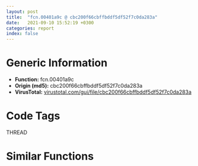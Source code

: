 ```yaml
---
layout: post
title:  "fcn.00401a9c @ cbc200f66cbffbddf5df52f7c0da283a"
date:   2021-09-10 15:52:19 +0300
categories: report
index: false
---
```


# Generic Information
- **Function:** fcn.00401a9c
- **Origin (md5):** cbc200f66cbffbddf5df52f7c0da283a
- **VirusTotal:** [virustotal.com/gui/file/cbc200f66cbffbddf5df52f7c0da283a][virustotal_ref]

# Code Tags
<span class="tag" id="THREAD">THREAD</span>


# Similar Functions
<script type="text/javascript" src="https://www.gstatic.com/charts/loader.js"></script>
<script type="text/javascript">

    google.charts.load('current', {'packages':['corechart']});
    google.charts.setOnLoadCallback(drawChart);

    function drawChart() {
    var data = new google.visualization.DataTable();
        data.addColumn('number', 'X');
        data.addColumn('number', 'Y');
        data.addColumn({type: 'string', role: 'tooltip', 'p': {'html': true}});
        data.addColumn({'type': 'string', 'role': 'style'});
        
        data.addRows([
    [85.61732482910156, -67.71695709228516, '<b><a href="/report/fcn.00401a9c@cbc200f66cbffbddf5df52f7c0da283a">fcn.00401a9c</a><br>@cbc200f66cbffbddf5df52f7c0da283a</b><br><br>push esi<br>push edi<br>call dword[sym.imp.KERNEL32.dll_GetLastError]<br>push dword[0x40c0fc]<br>mov edi eax<br>call dword[sym.imp.KERNEL32.dll_TlsGetValue]<br>mov esi eax<br>test esi esi<br>jne 0x401af7<br>push 0x74<br>push 1<br>call fcn.00402be5<br>mov esi eax<br>pop ecx<br>test esi esi<br>pop ecx<br>je 0x401aef<br>push esi<br>push dword[0x40c0fc]<br>call dword[sym.imp.KERNEL32.dll_TlsSetValue]<br>test eax eax<br>je 0x401aef<br>push esi<br>call fcn.00401a89<br>pop ecx<br>call dword[sym.imp.KERNEL32.dll_GetCurrentThreadId]<br>or dword[esi+4] 0xffffffff<br>mov dword[esi] eax<br>jmp 0x401af7<br>push 0x10<br>call fcn.00401108<br>pop ecx<br>push edi<br>call dword[sym.imp.KERNEL32.dll_SetLastError]<br>mov eax esi<br>pop edi<br>pop esi<br>ret<br>', 'point { fill-color: #e0440e; }'],
[85.26653289794922, -83.66188049316406, '<b><a href="/report/fcn.004f6db7@ef3a0211d1ddb224667e2aa0d915337b">fcn.004f6db7</a><br>@ef3a0211d1ddb224667e2aa0d915337b</b><br><br>push esi<br>push edi<br>call dword[sym.imp.KERNEL32.dll_GetLastError]<br>push dword[0x50514c]<br>mov edi eax<br>call dword[sym.imp.KERNEL32.dll_TlsGetValue]<br>mov esi eax<br>test esi esi<br>jne 0x4f6e12<br>push 0x74<br>push 1<br>call fcn.004f7a05<br>mov esi eax<br>pop ecx<br>test esi esi<br>pop ecx<br>je 0x4f6e0a<br>push esi<br>push dword[0x50514c]<br>call dword[sym.imp.KERNEL32.dll_TlsSetValue]<br>test eax eax<br>je 0x4f6e0a<br>push esi<br>call fcn.004f6da4<br>pop ecx<br>call dword[sym.imp.KERNEL32.dll_GetCurrentThreadId]<br>or dword[esi+4] 0xffffffff<br>mov dword[esi] eax<br>jmp 0x4f6e12<br>push 0x10<br>call fcn.004f637f<br>pop ecx<br>push edi<br>call dword[sym.imp.KERNEL32.dll_SetLastError]<br>mov eax esi<br>pop edi<br>pop esi<br>ret<br>', 'null'],
[72.2310562133789, -92.87101745605469, '<b><a href="/report/fcn.00401a9c@7dd153bad1771b9e8d5266a341ebf949">fcn.00401a9c</a><br>@7dd153bad1771b9e8d5266a341ebf949</b><br><br>push esi<br>push edi<br>call dword[sym.imp.KERNEL32.dll_GetLastError]<br>push dword[0x412164]<br>mov edi eax<br>call dword[sym.imp.KERNEL32.dll_TlsGetValue]<br>mov esi eax<br>test esi esi<br>jne 0x401af7<br>push 0x74<br>push 1<br>call fcn.00402be5<br>mov esi eax<br>pop ecx<br>test esi esi<br>pop ecx<br>je 0x401aef<br>push esi<br>push dword[0x412164]<br>call dword[sym.imp.KERNEL32.dll_TlsSetValue]<br>test eax eax<br>je 0x401aef<br>push esi<br>call fcn.00401a89<br>pop ecx<br>call dword[sym.imp.KERNEL32.dll_GetCurrentThreadId]<br>or dword[esi+4] 0xffffffff<br>mov dword[esi] eax<br>jmp 0x401af7<br>push 0x10<br>call fcn.00401108<br>pop ecx<br>push edi<br>call dword[sym.imp.KERNEL32.dll_SetLastError]<br>mov eax esi<br>pop edi<br>pop esi<br>ret<br>', 'null'],
[56.90558624267578, -88.41084289550781, '<b><a href="/report/fcn.0065a19f@bcba729302fe28f65deb2b102a06324a">fcn.0065a19f</a><br>@bcba729302fe28f65deb2b102a06324a</b><br><br>push esi<br>push edi<br>call dword[sym.imp.KERNEL32.dll_GetLastError]<br>push dword[0x66c13c]<br>mov edi eax<br>call dword[sym.imp.KERNEL32.dll_TlsGetValue]<br>mov esi eax<br>test esi esi<br>jne 0x65a1fa<br>push 0x74<br>push 1<br>call fcn.0065adf5<br>mov esi eax<br>pop ecx<br>test esi esi<br>pop ecx<br>je 0x65a1f2<br>push esi<br>push dword[0x66c13c]<br>call dword[sym.imp.KERNEL32.dll_TlsSetValue]<br>test eax eax<br>je 0x65a1f2<br>push esi<br>call fcn.0065a18c<br>pop ecx<br>call dword[sym.imp.KERNEL32.dll_GetCurrentThreadId]<br>or dword[esi+4] 0xffffffff<br>mov dword[esi] eax<br>jmp 0x65a1fa<br>push 0x10<br>call fcn.00659767<br>pop ecx<br>push edi<br>call dword[sym.imp.KERNEL32.dll_SetLastError]<br>mov eax esi<br>pop edi<br>pop esi<br>ret<br>', 'null'],
[50.7393684387207, -73.65472412109375, '<b><a href="/report/fcn.00401a9c@8912a6bd1add3d8b86feb51a00252709">fcn.00401a9c</a><br>@8912a6bd1add3d8b86feb51a00252709</b><br><br>push esi<br>push edi<br>call dword[sym.imp.KERNEL32.dll_GetLastError]<br>push dword[0x40e0fc]<br>mov edi eax<br>call dword[sym.imp.KERNEL32.dll_TlsGetValue]<br>mov esi eax<br>test esi esi<br>jne 0x401af7<br>push 0x74<br>push 1<br>call fcn.00402be5<br>mov esi eax<br>pop ecx<br>test esi esi<br>pop ecx<br>je 0x401aef<br>push esi<br>push dword[0x40e0fc]<br>call dword[sym.imp.KERNEL32.dll_TlsSetValue]<br>test eax eax<br>je 0x401aef<br>push esi<br>call fcn.00401a89<br>pop ecx<br>call dword[sym.imp.KERNEL32.dll_GetCurrentThreadId]<br>or dword[esi+4] 0xffffffff<br>mov dword[esi] eax<br>jmp 0x401af7<br>push 0x10<br>call fcn.00401108<br>pop ecx<br>push edi<br>call dword[sym.imp.KERNEL32.dll_SetLastError]<br>mov eax esi<br>pop edi<br>pop esi<br>ret<br>', 'null'],
[58.57828903198242, -59.74907302856445, '<b><a href="/report/fcn.0059779c@140d3779c34998b2115004c062b02ca8">fcn.0059779c</a><br>@140d3779c34998b2115004c062b02ca8</b><br><br>push esi<br>push edi<br>call dword[sym.imp.KERNEL32.dll_GetLastError]<br>push dword[0x5a61d4]<br>mov edi eax<br>call dword[sym.imp.KERNEL32.dll_TlsGetValue]<br>mov esi eax<br>test esi esi<br>jne 0x5977f7<br>push 0x74<br>push 1<br>call fcn.005988e5<br>mov esi eax<br>pop ecx<br>test esi esi<br>pop ecx<br>je 0x5977ef<br>push esi<br>push dword[0x5a61d4]<br>call dword[sym.imp.KERNEL32.dll_TlsSetValue]<br>test eax eax<br>je 0x5977ef<br>push esi<br>call fcn.00597789<br>pop ecx<br>call dword[sym.imp.KERNEL32.dll_GetCurrentThreadId]<br>or dword[esi+4] 0xffffffff<br>mov dword[esi] eax<br>jmp 0x5977f7<br>push 0x10<br>call fcn.00596e08<br>pop ecx<br>push edi<br>call dword[sym.imp.KERNEL32.dll_SetLastError]<br>mov eax esi<br>pop edi<br>pop esi<br>ret<br>', 'null'],
[74.22183227539062, -56.59444046020508, '<b><a href="/report/fcn.005d261f@4179b381a87b74dcd140154f9010ef86">fcn.005d261f</a><br>@4179b381a87b74dcd140154f9010ef86</b><br><br>push esi<br>push edi<br>call dword[sym.imp.KERNEL32.dll_GetLastError]<br>push dword[0x5df184]<br>mov edi eax<br>call dword[sym.imp.KERNEL32.dll_TlsGetValue]<br>mov esi eax<br>test esi esi<br>jne 0x5d267a<br>push 0x74<br>push 1<br>call fcn.005d3275<br>mov esi eax<br>pop ecx<br>test esi esi<br>pop ecx<br>je 0x5d2672<br>push esi<br>push dword[0x5df184]<br>call dword[sym.imp.KERNEL32.dll_TlsSetValue]<br>test eax eax<br>je 0x5d2672<br>push esi<br>call fcn.005d260c<br>pop ecx<br>call dword[sym.imp.KERNEL32.dll_GetCurrentThreadId]<br>or dword[esi+4] 0xffffffff<br>mov dword[esi] eax<br>jmp 0x5d267a<br>push 0x10<br>call fcn.005d1be7<br>pop ecx<br>push edi<br>call dword[sym.imp.KERNEL32.dll_SetLastError]<br>mov eax esi<br>pop edi<br>pop esi<br>ret<br>', 'null'],
[69.06022644042969, -74.68817901611328, '<b><a href="/report/fcn.004f6db7@a9a3c47f5c08fef0f0f69b66c17916ac">fcn.004f6db7</a><br>@a9a3c47f5c08fef0f0f69b66c17916ac</b><br><br>push esi<br>push edi<br>call dword[sym.imp.KERNEL32.dll_GetLastError]<br>push dword[0x50514c]<br>mov edi eax<br>call dword[sym.imp.KERNEL32.dll_TlsGetValue]<br>mov esi eax<br>test esi esi<br>jne 0x4f6e12<br>push 0x74<br>push 1<br>call fcn.004f7a05<br>mov esi eax<br>pop ecx<br>test esi esi<br>pop ecx<br>je 0x4f6e0a<br>push esi<br>push dword[0x50514c]<br>call dword[sym.imp.KERNEL32.dll_TlsSetValue]<br>test eax eax<br>je 0x4f6e0a<br>push esi<br>call fcn.004f6da4<br>pop ecx<br>call dword[sym.imp.KERNEL32.dll_GetCurrentThreadId]<br>or dword[esi+4] 0xffffffff<br>mov dword[esi] eax<br>jmp 0x4f6e12<br>push 0x10<br>call fcn.004f637f<br>pop ecx<br>push edi<br>call dword[sym.imp.KERNEL32.dll_SetLastError]<br>mov eax esi<br>pop edi<br>pop esi<br>ret<br>', 'null'],
[182.59396362304688, -70.08438110351562, '<b><a href="/report/fcn.00417071@3aa98225e51cbcae2d334c8b6b4ed9fd">fcn.00417071</a><br>@3aa98225e51cbcae2d334c8b6b4ed9fd</b><br><br>mov edi edi<br>push esi<br>push edi<br>call dword[sym.imp.KERNEL32.dll_GetLastError]<br>push dword[0x47520c]<br>mov edi eax<br>call fcn.00416f4c<br>call eax<br>mov esi eax<br>test esi esi<br>jne 0x4170de<br>push 0x214<br>push 1<br>call fcn.00414457<br>mov esi eax<br>pop ecx<br>pop ecx<br>test esi esi<br>je 0x4170de<br>push esi<br>push dword[0x47520c]<br>push dword[0x477b60]<br>call dword[sym.imp.KERNEL32.dll_DecodePointer]<br>call eax<br>test eax eax<br>je 0x4170d5<br>push 0<br>push esi<br>call fcn.00416fbd<br>pop ecx<br>pop ecx<br>call dword[sym.imp.KERNEL32.dll_GetCurrentThreadId]<br>or dword[esi+4] 0xffffffff<br>mov dword[esi] eax<br>jmp 0x4170de<br>push esi<br>call fcn.00412cdc<br>pop ecx<br>xor esi esi<br>push edi<br>call dword[sym.imp.KERNEL32.dll_SetLastError]<br>pop edi<br>mov eax esi<br>pop esi<br>ret<br>', 'null'],
[154.8342742919922, -47.22700119018555, '<b><a href="/report/fcn.00417071@b8b9cf6862b0d68d10750002e5baaf97">fcn.00417071</a><br>@b8b9cf6862b0d68d10750002e5baaf97</b><br><br>mov edi edi<br>push esi<br>push edi<br>call dword[sym.imp.KERNEL32.dll_GetLastError]<br>push dword[0x47520c]<br>mov edi eax<br>call fcn.00416f4c<br>call eax<br>mov esi eax<br>test esi esi<br>jne 0x4170de<br>push 0x214<br>push 1<br>call fcn.00414457<br>mov esi eax<br>pop ecx<br>pop ecx<br>test esi esi<br>je 0x4170de<br>push esi<br>push dword[0x47520c]<br>push dword[0x477b60]<br>call dword[sym.imp.KERNEL32.dll_DecodePointer]<br>call eax<br>test eax eax<br>je 0x4170d5<br>push 0<br>push esi<br>call fcn.00416fbd<br>pop ecx<br>pop ecx<br>call dword[sym.imp.KERNEL32.dll_GetCurrentThreadId]<br>or dword[esi+4] 0xffffffff<br>mov dword[esi] eax<br>jmp 0x4170de<br>push esi<br>call fcn.00412cdc<br>pop ecx<br>xor esi esi<br>push edi<br>call dword[sym.imp.KERNEL32.dll_SetLastError]<br>pop edi<br>mov eax esi<br>pop esi<br>ret<br>', 'null'],
[170.4317169189453, -44.18748092651367, '<b><a href="/report/fcn.004f9b26@e2ba7f10eb234338a49853c34d7d9c56">fcn.004f9b26</a><br>@e2ba7f10eb234338a49853c34d7d9c56</b><br><br>mov edi edi<br>push esi<br>push edi<br>call dword[sym.imp.KERNEL32.dll_GetLastError]<br>push dword[0x55ca44]<br>mov edi eax<br>call fcn.004f99e4<br>call eax<br>mov esi eax<br>test esi esi<br>jne 0x4f9b93<br>push 0x214<br>push 1<br>call fcn.004f8b4a<br>mov esi eax<br>pop ecx<br>pop ecx<br>test esi esi<br>je 0x4f9b93<br>push esi<br>push dword[0x55ca44]<br>push dword[0x5643ec]<br>call dword[sym.imp.KERNEL32.dll_DecodePointer]<br>call eax<br>test eax eax<br>je 0x4f9b8a<br>push 0<br>push esi<br>call fcn.004f9a72<br>pop ecx<br>pop ecx<br>call dword[sym.imp.KERNEL32.dll_GetCurrentThreadId]<br>or dword[esi+4] 0xffffffff<br>mov dword[esi] eax<br>jmp 0x4f9b93<br>push esi<br>call fcn.004f17b4<br>pop ecx<br>xor esi esi<br>push edi<br>call dword[sym.imp.KERNEL32.dll_SetLastError]<br>pop edi<br>mov eax esi<br>pop esi<br>ret<br>', 'null'],
[154.661376953125, -76.32598876953125, '<b><a href="/report/fcn.00443829@418e0921f3a9bd4f5bc0dcc59623b5a1">fcn.00443829</a><br>@418e0921f3a9bd4f5bc0dcc59623b5a1</b><br><br>mov edi edi<br>push esi<br>push edi<br>call dword[sym.imp.KERNEL32.dll_GetLastError]<br>push dword[0x4a8e54]<br>mov edi eax<br>call fcn.004436e7<br>call eax<br>mov esi eax<br>test esi esi<br>jne 0x443896<br>push 0x214<br>push 1<br>call fcn.00441664<br>mov esi eax<br>pop ecx<br>pop ecx<br>test esi esi<br>je 0x443896<br>push esi<br>push dword[0x4a8e54]<br>push dword[0x4b323c]<br>call dword[sym.imp.KERNEL32.dll_DecodePointer]<br>call eax<br>test eax eax<br>je 0x44388d<br>push 0<br>push esi<br>call fcn.00443775<br>pop ecx<br>pop ecx<br>call dword[sym.imp.KERNEL32.dll_GetCurrentThreadId]<br>or dword[esi+4] 0xffffffff<br>mov dword[esi] eax<br>jmp 0x443896<br>push esi<br>call fcn.0043e751<br>pop ecx<br>xor esi esi<br>push edi<br>call dword[sym.imp.KERNEL32.dll_SetLastError]<br>pop edi<br>mov eax esi<br>pop esi<br>ret<br>', 'null'],
[148.35150146484375, -61.734535217285156, '<b><a href="/report/fcn.00417cff@20a93604f17ee6f3c2aa7b1f7a497fcf">fcn.00417cff</a><br>@20a93604f17ee6f3c2aa7b1f7a497fcf</b><br><br>mov edi edi<br>push esi<br>push edi<br>call dword[sym.imp.KERNEL32.dll_GetLastError]<br>push dword[0x48220c]<br>mov edi eax<br>call fcn.00417bda<br>call eax<br>mov esi eax<br>test esi esi<br>jne 0x417d6c<br>push 0x214<br>push 1<br>call fcn.00415147<br>mov esi eax<br>pop ecx<br>pop ecx<br>test esi esi<br>je 0x417d6c<br>push esi<br>push dword[0x48220c]<br>push dword[0x484b80]<br>call dword[sym.imp.KERNEL32.dll_DecodePointer]<br>call eax<br>test eax eax<br>je 0x417d63<br>push 0<br>push esi<br>call fcn.00417c4b<br>pop ecx<br>pop ecx<br>call dword[sym.imp.KERNEL32.dll_GetCurrentThreadId]<br>or dword[esi+4] 0xffffffff<br>mov dword[esi] eax<br>jmp 0x417d6c<br>push esi<br>call fcn.004139cc<br>pop ecx<br>xor esi esi<br>push edi<br>call dword[sym.imp.KERNEL32.dll_SetLastError]<br>pop edi<br>mov eax esi<br>pop esi<br>ret<br>', 'null'],
[166.2655029296875, -61.95644760131836, '<b><a href="/report/fcn.00417071@44a756939733df3681808b122b91651f">fcn.00417071</a><br>@44a756939733df3681808b122b91651f</b><br><br>mov edi edi<br>push esi<br>push edi<br>call dword[sym.imp.KERNEL32.dll_GetLastError]<br>push dword[0x47520c]<br>mov edi eax<br>call fcn.00416f4c<br>call eax<br>mov esi eax<br>test esi esi<br>jne 0x4170de<br>push 0x214<br>push 1<br>call fcn.00414457<br>mov esi eax<br>pop ecx<br>pop ecx<br>test esi esi<br>je 0x4170de<br>push esi<br>push dword[0x47520c]<br>push dword[0x477b60]<br>call dword[sym.imp.KERNEL32.dll_DecodePointer]<br>call eax<br>test eax eax<br>je 0x4170d5<br>push 0<br>push esi<br>call fcn.00416fbd<br>pop ecx<br>pop ecx<br>call dword[sym.imp.KERNEL32.dll_GetCurrentThreadId]<br>or dword[esi+4] 0xffffffff<br>mov dword[esi] eax<br>jmp 0x4170de<br>push esi<br>call fcn.00412cdc<br>pop ecx<br>xor esi esi<br>push edi<br>call dword[sym.imp.KERNEL32.dll_SetLastError]<br>pop edi<br>mov eax esi<br>pop esi<br>ret<br>', 'null'],
[170.12814331054688, -79.94710540771484, '<b><a href="/report/fcn.00417071@9571c7458fae91969aaed3955e433f49">fcn.00417071</a><br>@9571c7458fae91969aaed3955e433f49</b><br><br>mov edi edi<br>push esi<br>push edi<br>call dword[sym.imp.KERNEL32.dll_GetLastError]<br>push dword[0x47520c]<br>mov edi eax<br>call fcn.00416f4c<br>call eax<br>mov esi eax<br>test esi esi<br>jne 0x4170de<br>push 0x214<br>push 1<br>call fcn.00414457<br>mov esi eax<br>pop ecx<br>pop ecx<br>test esi esi<br>je 0x4170de<br>push esi<br>push dword[0x47520c]<br>push dword[0x477b60]<br>call dword[sym.imp.KERNEL32.dll_DecodePointer]<br>call eax<br>test eax eax<br>je 0x4170d5<br>push 0<br>push esi<br>call fcn.00416fbd<br>pop ecx<br>pop ecx<br>call dword[sym.imp.KERNEL32.dll_GetCurrentThreadId]<br>or dword[esi+4] 0xffffffff<br>mov dword[esi] eax<br>jmp 0x4170de<br>push esi<br>call fcn.00412cdc<br>pop ecx<br>xor esi esi<br>push edi<br>call dword[sym.imp.KERNEL32.dll_SetLastError]<br>pop edi<br>mov eax esi<br>pop esi<br>ret<br>', 'null'],
[182.8218231201172, -54.159027099609375, '<b><a href="/report/fcn.00417071@3d7f25d788af3e7f7707a736ac852465">fcn.00417071</a><br>@3d7f25d788af3e7f7707a736ac852465</b><br><br>mov edi edi<br>push esi<br>push edi<br>call dword[sym.imp.KERNEL32.dll_GetLastError]<br>push dword[0x47520c]<br>mov edi eax<br>call fcn.00416f4c<br>call eax<br>mov esi eax<br>test esi esi<br>jne 0x4170de<br>push 0x214<br>push 1<br>call fcn.00414457<br>mov esi eax<br>pop ecx<br>pop ecx<br>test esi esi<br>je 0x4170de<br>push esi<br>push dword[0x47520c]<br>push dword[0x477b60]<br>call dword[sym.imp.KERNEL32.dll_DecodePointer]<br>call eax<br>test eax eax<br>je 0x4170d5<br>push 0<br>push esi<br>call fcn.00416fbd<br>pop ecx<br>pop ecx<br>call dword[sym.imp.KERNEL32.dll_GetCurrentThreadId]<br>or dword[esi+4] 0xffffffff<br>mov dword[esi] eax<br>jmp 0x4170de<br>push esi<br>call fcn.00412cdc<br>pop ecx<br>xor esi esi<br>push edi<br>call dword[sym.imp.KERNEL32.dll_SetLastError]<br>pop edi<br>mov eax esi<br>pop esi<br>ret<br>', 'null'],
[-74.34312438964844, 93.90779113769531, '<b><a href="/report/fcn.459c000a@284c9c9722cef7520dddfe58806fd72f">fcn.459c000a</a><br>@284c9c9722cef7520dddfe58806fd72f</b><br><br>push esi<br>push edi<br>call dword[sym.imp.KERNEL32.dll_GetLastError]<br>push dword[0x45a6c8f4]<br>mov edi eax<br>call fcn.459bfec3<br>call eax<br>mov esi eax<br>test esi esi<br>jne 0x459c0075<br>push 0x214<br>push 1<br>call fcn.459c10c7<br>mov esi eax<br>test esi esi<br>pop ecx<br>pop ecx<br>je 0x459c0075<br>push esi<br>push dword[0x45a6c8f4]<br>push dword[0x45a6f230]<br>call fcn.459bfe31<br>pop ecx<br>call eax<br>test eax eax<br>je 0x459c006c<br>push 0<br>push esi<br>call fcn.459bff4b<br>pop ecx<br>pop ecx<br>call dword[sym.imp.KERNEL32.dll_GetCurrentThreadId]<br>or dword[esi+4] 0xffffffff<br>mov dword[esi] eax<br>jmp 0x459c0075<br>push esi<br>call fcn.459be31d<br>pop ecx<br>xor esi esi<br>push edi<br>call dword[sym.imp.KERNEL32.dll_SetLastError]<br>pop edi<br>mov eax esi<br>pop esi<br>ret<br>', 'null'],
[-72.13312530517578, 78.31143188476562, '<b><a href="/report/fcn.0040f3b8@6c5b0418e4a4c57d99cda47d2717045d">fcn.0040f3b8</a><br>@6c5b0418e4a4c57d99cda47d2717045d</b><br><br>push esi<br>push edi<br>call dword[sym.imp.KERNEL32.dll_GetLastError]<br>push dword[0x4374c8]<br>mov edi eax<br>call fcn.0040f28a<br>call eax<br>mov esi eax<br>test esi esi<br>jne 0x40f423<br>push 0x214<br>push 1<br>call fcn.004125d1<br>mov esi eax<br>test esi esi<br>pop ecx<br>pop ecx<br>je 0x40f423<br>push esi<br>push dword[0x4374c8]<br>push dword[0x4390a4]<br>call fcn.0040f213<br>pop ecx<br>call eax<br>test eax eax<br>je 0x40f41a<br>push 0<br>push esi<br>call fcn.0040f2f9<br>pop ecx<br>pop ecx<br>call dword[sym.imp.KERNEL32.dll_GetCurrentThreadId]<br>or dword[esi+4] 0xffffffff<br>mov dword[esi] eax<br>jmp 0x40f423<br>push esi<br>call fcn.00409437<br>pop ecx<br>xor esi esi<br>push edi<br>call dword[sym.imp.KERNEL32.dll_SetLastError]<br>pop edi<br>mov eax esi<br>pop esi<br>ret<br>', 'null'],
[-60.29962158203125, 87.93697357177734, '<b><a href="/report/fcn.1001a19a@4c3818fdf32d89a09257dbc9d3e142ea">fcn.1001a19a</a><br>@4c3818fdf32d89a09257dbc9d3e142ea</b><br><br>push esi<br>push edi<br>call dword[sym.imp.KERNEL32.dll_GetLastError]<br>push dword[0x10034b68]<br>mov edi eax<br>call fcn.1001a053<br>call eax<br>mov esi eax<br>test esi esi<br>jne 0x1001a205<br>push 0x214<br>push 1<br>call fcn.10018795<br>mov esi eax<br>test esi esi<br>pop ecx<br>pop ecx<br>je 0x1001a205<br>push esi<br>push dword[0x10034b68]<br>push dword[0x10035de0]<br>call fcn.10019fc1<br>pop ecx<br>call eax<br>test eax eax<br>je 0x1001a1fc<br>push 0<br>push esi<br>call fcn.1001a0db<br>pop ecx<br>pop ecx<br>call dword[sym.imp.KERNEL32.dll_GetCurrentThreadId]<br>or dword[esi+4] 0xffffffff<br>mov dword[esi] eax<br>jmp 0x1001a205<br>push esi<br>call fcn.1001427a<br>pop ecx<br>xor esi esi<br>push edi<br>call dword[sym.imp.KERNEL32.dll_SetLastError]<br>pop edi<br>mov eax esi<br>pop esi<br>ret<br>', 'null'],
[-120.62203216552734, 72.97623443603516, '<b><a href="/report/fcn.0040d0c9@e69fcfbd512770c44a9d6b90a42edeb0">fcn.0040d0c9</a><br>@e69fcfbd512770c44a9d6b90a42edeb0</b><br><br>push esi<br>push edi<br>call dword[sym.imp.KERNEL32.dll_GetLastError]<br>push dword[0x4d4064]<br>mov edi eax<br>call fcn.0040df44<br>mov esi eax<br>pop ecx<br>test esi esi<br>jne 0x40d12c<br>push 0x3bc<br>push 1<br>call fcn.0040e730<br>mov esi eax<br>pop ecx<br>pop ecx<br>test esi esi<br>je 0x40d12c<br>push esi<br>push dword[0x4d4064]<br>call fcn.0040df63<br>pop ecx<br>pop ecx<br>test eax eax<br>je 0x40d123<br>push 0<br>push esi<br>call fcn.0040d138<br>pop ecx<br>pop ecx<br>call dword[sym.imp.KERNEL32.dll_GetCurrentThreadId]<br>or dword[esi+4] 0xffffffff<br>mov dword[esi] eax<br>jmp 0x40d12c<br>push esi<br>call fcn.0040e6f8<br>pop ecx<br>xor esi esi<br>push edi<br>call dword[sym.imp.KERNEL32.dll_SetLastError]<br>pop edi<br>mov eax esi<br>pop esi<br>ret<br>', 'null'],
[-124.40574645996094, 88.83045959472656, '<b><a href="/report/fcn.0040d1a0@6e195fbdf6b398dc597c28abc7c7a2ae">fcn.0040d1a0</a><br>@6e195fbdf6b398dc597c28abc7c7a2ae</b><br><br>push esi<br>push edi<br>call dword[sym.imp.KERNEL32.dll_GetLastError]<br>push dword[0x68c0d0]<br>mov edi eax<br>call fcn.0040e01b<br>mov esi eax<br>pop ecx<br>test esi esi<br>jne 0x40d203<br>push 0x3bc<br>push 1<br>call fcn.0040e800<br>mov esi eax<br>pop ecx<br>pop ecx<br>test esi esi<br>je 0x40d203<br>push esi<br>push dword[0x68c0d0]<br>call fcn.0040e03a<br>pop ecx<br>pop ecx<br>test eax eax<br>je 0x40d1fa<br>push 0<br>push esi<br>call fcn.0040d20f<br>pop ecx<br>pop ecx<br>call dword[sym.imp.KERNEL32.dll_GetCurrentThreadId]<br>or dword[esi+4] 0xffffffff<br>mov dword[esi] eax<br>jmp 0x40d203<br>push esi<br>call fcn.0040e7c8<br>pop ecx<br>xor esi esi<br>push edi<br>call dword[sym.imp.KERNEL32.dll_SetLastError]<br>pop edi<br>mov eax esi<br>pop esi<br>ret<br>', 'null'],
[-135.79795837402344, 68.44712829589844, '<b><a href="/report/fcn.0040c909@3d0ec851566b617e7e4e75da3dd9651c">fcn.0040c909</a><br>@3d0ec851566b617e7e4e75da3dd9651c</b><br><br>push esi<br>push edi<br>call dword[sym.imp.KERNEL32.dll_GetLastError]<br>push dword[0x444484]<br>mov edi eax<br>call fcn.0040d784<br>mov esi eax<br>pop ecx<br>test esi esi<br>jne 0x40c96c<br>push 0x3bc<br>push 1<br>call fcn.0040df70<br>mov esi eax<br>pop ecx<br>pop ecx<br>test esi esi<br>je 0x40c96c<br>push esi<br>push dword[0x444484]<br>call fcn.0040d7a3<br>pop ecx<br>pop ecx<br>test eax eax<br>je 0x40c963<br>push 0<br>push esi<br>call fcn.0040c978<br>pop ecx<br>pop ecx<br>call dword[sym.imp.KERNEL32.dll_GetCurrentThreadId]<br>or dword[esi+4] 0xffffffff<br>mov dword[esi] eax<br>jmp 0x40c96c<br>push esi<br>call fcn.0040df38<br>pop ecx<br>xor esi esi<br>push edi<br>call dword[sym.imp.KERNEL32.dll_SetLastError]<br>pop edi<br>mov eax esi<br>pop esi<br>ret<br>', 'null'],
[-136.19076538085938, 103.31828308105469, '<b><a href="/report/fcn.0040fb3a@4643b8f5a3d13e435a65fc553546b71e">fcn.0040fb3a</a><br>@4643b8f5a3d13e435a65fc553546b71e</b><br><br>push esi<br>push edi<br>call dword[sym.imp.KERNEL32.dll_GetLastError]<br>push dword[0x6b6030]<br>mov edi eax<br>call fcn.004109b5<br>mov esi eax<br>pop ecx<br>test esi esi<br>jne 0x40fb9d<br>push 0x3bc<br>push 1<br>call fcn.004111a0<br>mov esi eax<br>pop ecx<br>pop ecx<br>test esi esi<br>je 0x40fb9d<br>push esi<br>push dword[0x6b6030]<br>call fcn.004109d4<br>pop ecx<br>pop ecx<br>test eax eax<br>je 0x40fb94<br>push 0<br>push esi<br>call fcn.0040fba9<br>pop ecx<br>pop ecx<br>call dword[sym.imp.KERNEL32.dll_GetCurrentThreadId]<br>or dword[esi+4] 0xffffffff<br>mov dword[esi] eax<br>jmp 0x40fb9d<br>push esi<br>call fcn.00411168<br>pop ecx<br>xor esi esi<br>push edi<br>call dword[sym.imp.KERNEL32.dll_SetLastError]<br>pop edi<br>mov eax esi<br>pop esi<br>ret<br>', 'null'],
[-154.29757690429688, 72.31230163574219, '<b><a href="/report/fcn.004853a0@912f1d013a0d6151bc7a7cef6da1b2a0">fcn.004853a0</a><br>@912f1d013a0d6151bc7a7cef6da1b2a0</b><br><br>push esi<br>push edi<br>call dword[sym.imp.KERNEL32.dll_GetLastError]<br>push dword[0x4b8770]<br>mov edi eax<br>call fcn.00483e0d<br>mov esi eax<br>pop ecx<br>test esi esi<br>jne 0x485403<br>push 0x3bc<br>push 1<br>call fcn.00483b4f<br>mov esi eax<br>pop ecx<br>pop ecx<br>test esi esi<br>je 0x485403<br>push esi<br>push dword[0x4b8770]<br>call fcn.00483e2c<br>pop ecx<br>pop ecx<br>test eax eax<br>je 0x4853fa<br>push 0<br>push esi<br>call fcn.0048540f<br>pop ecx<br>pop ecx<br>call dword[sym.imp.KERNEL32.dll_GetCurrentThreadId]<br>or dword[esi+4] 0xffffffff<br>mov dword[esi] eax<br>jmp 0x485403<br>push esi<br>call fcn.0047b716<br>pop ecx<br>xor esi esi<br>push edi<br>call dword[sym.imp.KERNEL32.dll_SetLastError]<br>pop edi<br>mov eax esi<br>pop esi<br>ret<br>', 'null'],
[-153.95533752441406, 93.10916137695312, '<b><a href="/report/fcn.00429c04@d96761eb00d2d97e2b6f5ffffed0b46a">fcn.00429c04</a><br>@d96761eb00d2d97e2b6f5ffffed0b46a</b><br><br>push esi<br>push edi<br>call dword[sym.imp.KERNEL32.dll_GetLastError]<br>push dword[0x4bf9c0]<br>mov edi eax<br>call fcn.0042a007<br>mov esi eax<br>pop ecx<br>test esi esi<br>jne 0x429c67<br>push 0x3bc<br>push 1<br>call fcn.00428a15<br>mov esi eax<br>pop ecx<br>pop ecx<br>test esi esi<br>je 0x429c67<br>push esi<br>push dword[0x4bf9c0]<br>call fcn.0042a026<br>pop ecx<br>pop ecx<br>test eax eax<br>je 0x429c5e<br>push 0<br>push esi<br>call fcn.00429c73<br>pop ecx<br>pop ecx<br>call dword[sym.imp.KERNEL32.dll_GetCurrentThreadId]<br>or dword[esi+4] 0xffffffff<br>mov dword[esi] eax<br>jmp 0x429c67<br>push esi<br>call fcn.00422f95<br>pop ecx<br>xor esi esi<br>push edi<br>call dword[sym.imp.KERNEL32.dll_SetLastError]<br>pop edi<br>mov eax esi<br>pop esi<br>ret<br>', 'null'],
[-144.41741943359375, 53.83530044555664, '<b><a href="/report/fcn.004086fa@1fd683a7f72f257d6d6de6e845d6c40a">fcn.004086fa</a><br>@1fd683a7f72f257d6d6de6e845d6c40a</b><br><br>push esi<br>push edi<br>call dword[sym.imp.KERNEL32.dll_GetLastError]<br>push dword[0x4cf030]<br>mov edi eax<br>call fcn.00409575<br>mov esi eax<br>pop ecx<br>test esi esi<br>jne 0x40875d<br>push 0x3bc<br>push 1<br>call fcn.00409d60<br>mov esi eax<br>pop ecx<br>pop ecx<br>test esi esi<br>je 0x40875d<br>push esi<br>push dword[0x4cf030]<br>call fcn.00409594<br>pop ecx<br>pop ecx<br>test eax eax<br>je 0x408754<br>push 0<br>push esi<br>call fcn.00408769<br>pop ecx<br>pop ecx<br>call dword[sym.imp.KERNEL32.dll_GetCurrentThreadId]<br>or dword[esi+4] 0xffffffff<br>mov dword[esi] eax<br>jmp 0x40875d<br>push esi<br>call fcn.00409d28<br>pop ecx<br>xor esi esi<br>push edi<br>call dword[sym.imp.KERNEL32.dll_SetLastError]<br>pop edi<br>mov eax esi<br>pop esi<br>ret<br>', 'null'],
[-115.41121673583984, 103.41722106933594, '<b><a href="/report/fcn.00408399@f9b80f61ad003ebdee20dab4a0087d2a">fcn.00408399</a><br>@f9b80f61ad003ebdee20dab4a0087d2a</b><br><br>push esi<br>push edi<br>call dword[sym.imp.KERNEL32.dll_GetLastError]<br>push dword[0x4ce034]<br>mov edi eax<br>call fcn.00409214<br>mov esi eax<br>pop ecx<br>test esi esi<br>jne 0x4083fc<br>push 0x3bc<br>push 1<br>call fcn.00409a00<br>mov esi eax<br>pop ecx<br>pop ecx<br>test esi esi<br>je 0x4083fc<br>push esi<br>push dword[0x4ce034]<br>call fcn.00409233<br>pop ecx<br>pop ecx<br>test eax eax<br>je 0x4083f3<br>push 0<br>push esi<br>call fcn.00408408<br>pop ecx<br>pop ecx<br>call dword[sym.imp.KERNEL32.dll_GetCurrentThreadId]<br>or dword[esi+4] 0xffffffff<br>mov dword[esi] eax<br>jmp 0x4083fc<br>push esi<br>call fcn.004099c8<br>pop ecx<br>xor esi esi<br>push edi<br>call dword[sym.imp.KERNEL32.dll_SetLastError]<br>pop edi<br>mov eax esi<br>pop esi<br>ret<br>', 'null'],
[-106.23785400390625, 63.681209564208984, '<b><a href="/report/fcn.0060809f@52d540e8e13e0f0bbb8946b2363a382d">fcn.0060809f</a><br>@52d540e8e13e0f0bbb8946b2363a382d</b><br><br>push esi<br>push edi<br>call dword[sym.imp.KERNEL32.dll_GetLastError]<br>push dword[0x69f018]<br>mov edi eax<br>call fcn.0060a231<br>mov esi eax<br>pop ecx<br>test esi esi<br>jne 0x608102<br>push 0x3bc<br>push 1<br>call fcn.0060a113<br>mov esi eax<br>pop ecx<br>pop ecx<br>test esi esi<br>je 0x608102<br>push esi<br>push dword[0x69f018]<br>call fcn.0060a250<br>pop ecx<br>pop ecx<br>test eax eax<br>je 0x6080f9<br>push 0<br>push esi<br>call fcn.0060810e<br>pop ecx<br>pop ecx<br>call dword[sym.imp.KERNEL32.dll_GetCurrentThreadId]<br>or dword[esi+4] 0xffffffff<br>mov dword[esi] eax<br>jmp 0x608102<br>push esi<br>call fcn.006069ef<br>pop ecx<br>xor esi esi<br>push edi<br>call dword[sym.imp.KERNEL32.dll_SetLastError]<br>pop edi<br>mov eax esi<br>pop esi<br>ret<br>', 'null'],
[-123.6588363647461, 53.85456466674805, '<b><a href="/report/fcn.00409bd5@01be4434cc5f975da87a4b25d209e100">fcn.00409bd5</a><br>@01be4434cc5f975da87a4b25d209e100</b><br><br>push esi<br>push edi<br>call dword[sym.imp.KERNEL32.dll_GetLastError]<br>push dword[0x50f540]<br>mov edi eax<br>call fcn.0040aa50<br>mov esi eax<br>pop ecx<br>test esi esi<br>jne 0x409c38<br>push 0x3bc<br>push 1<br>call fcn.0040b240<br>mov esi eax<br>pop ecx<br>pop ecx<br>test esi esi<br>je 0x409c38<br>push esi<br>push dword[0x50f540]<br>call fcn.0040aa6f<br>pop ecx<br>pop ecx<br>test eax eax<br>je 0x409c2f<br>push 0<br>push esi<br>call fcn.00409c44<br>pop ecx<br>pop ecx<br>call dword[sym.imp.KERNEL32.dll_GetCurrentThreadId]<br>or dword[esi+4] 0xffffffff<br>mov dword[esi] eax<br>jmp 0x409c38<br>push esi<br>call fcn.0040b208<br>pop ecx<br>xor esi esi<br>push edi<br>call dword[sym.imp.KERNEL32.dll_SetLastError]<br>pop edi<br>mov eax esi<br>pop esi<br>ret<br>', 'null'],
[-139.533447265625, 84.08964538574219, '<b><a href="/report/fcn.0040a644@fec037c981b84fb9df87dac6521840c9">fcn.0040a644</a><br>@fec037c981b84fb9df87dac6521840c9</b><br><br>push esi<br>push edi<br>call dword[sym.imp.KERNEL32.dll_GetLastError]<br>push dword[0x4cc628]<br>mov edi eax<br>call fcn.0040b4bf<br>mov esi eax<br>pop ecx<br>test esi esi<br>jne 0x40a6a7<br>push 0x3bc<br>push 1<br>call fcn.0040bca0<br>mov esi eax<br>pop ecx<br>pop ecx<br>test esi esi<br>je 0x40a6a7<br>push esi<br>push dword[0x4cc628]<br>call fcn.0040b4de<br>pop ecx<br>pop ecx<br>test eax eax<br>je 0x40a69e<br>push 0<br>push esi<br>call fcn.0040a6b3<br>pop ecx<br>pop ecx<br>call dword[sym.imp.KERNEL32.dll_GetCurrentThreadId]<br>or dword[esi+4] 0xffffffff<br>mov dword[esi] eax<br>jmp 0x40a6a7<br>push esi<br>call fcn.0040bc68<br>pop ecx<br>xor esi esi<br>push edi<br>call dword[sym.imp.KERNEL32.dll_SetLastError]<br>pop edi<br>mov eax esi<br>pop esi<br>ret<br>', 'null'],
[-106.62641143798828, 84.64437103271484, '<b><a href="/report/fcn.00653b43@8c848ad89aab40a1738b363a37856125">fcn.00653b43</a><br>@8c848ad89aab40a1738b363a37856125</b><br><br>push esi<br>push edi<br>call dword[sym.imp.KERNEL32.dll_GetLastError]<br>push dword[0x663060]<br>mov edi eax<br>call fcn.006549be<br>mov esi eax<br>pop ecx<br>test esi esi<br>jne 0x653ba6<br>push 0x3bc<br>push 1<br>call fcn.006551a0<br>mov esi eax<br>pop ecx<br>pop ecx<br>test esi esi<br>je 0x653ba6<br>push esi<br>push dword[0x663060]<br>call fcn.006549dd<br>pop ecx<br>pop ecx<br>test eax eax<br>je 0x653b9d<br>push 0<br>push esi<br>call fcn.00653bb2<br>pop ecx<br>pop ecx<br>call dword[sym.imp.KERNEL32.dll_GetCurrentThreadId]<br>or dword[esi+4] 0xffffffff<br>mov dword[esi] eax<br>jmp 0x653ba6<br>push esi<br>call fcn.00655168<br>pop ecx<br>xor esi esi<br>push edi<br>call dword[sym.imp.KERNEL32.dll_SetLastError]<br>pop edi<br>mov eax esi<br>pop esi<br>ret<br>', 'null'],

        ]);

    var options = {
        title: 'Similarity Plot',
        legend: 'none',
        colors: ['#dedbd9', '#e6693e', '#ec8f6e', '#f3b49f', '#f6c7b6'],
        tooltip: {isHtml: true, trigger: 'both'},
        explorer: {
        actions: ["dragToZoom", "rightClickToReset"],
        },
        chartArea: {
        width: '80%',
        height: '80%'
        },
        width: '100%',
        height: '100%'
    };

    var chart = new google.visualization.ScatterChart(document.getElementById('chart_div'));

    chart.draw(data, options);
    }
    
</script>

<div id="chart_div" style="width: 100%px; height: 100%;"></div>

# Disassembled Code
{% highlight nasm %}

push esi
push edi
call dword[sym.imp.KERNEL32.dll_GetLastError]
push dword[0x40c0fc]
mov edi eax
call dword[sym.imp.KERNEL32.dll_TlsGetValue]
mov esi eax
test esi esi
jne 0x401af7
push 0x74
push 1
call fcn.00402be5
mov esi eax
pop ecx
test esi esi
pop ecx
je 0x401aef
push esi
push dword[0x40c0fc]
call dword[sym.imp.KERNEL32.dll_TlsSetValue]
test eax eax
je 0x401aef
push esi
call fcn.00401a89
pop ecx
call dword[sym.imp.KERNEL32.dll_GetCurrentThreadId]
or dword[esi+4] 0xffffffff
mov dword[esi] eax
jmp 0x401af7
push 0x10
call fcn.00401108
pop ecx
push edi
call dword[sym.imp.KERNEL32.dll_SetLastError]
mov eax esi
pop edi
pop esi
ret

{% endhighlight %}

[virustotal_ref]: https://www.virustotal.com/gui/file/cbc200f66cbffbddf5df52f7c0da283a